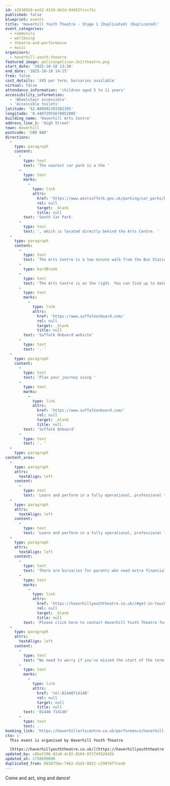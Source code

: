 ```yaml
---
id: e2638920-ee52-4310-bb2d-04452fcccf1c
published: false
blueprint: events
title: 'Haverhill Youth Theatre - Stage 1 (Duplicated) (Duplicated)'
event_categories:
  - community
  - wellbeing
  - theatre-and-performance
  - music
organisers:
  - haverhill-youth-theatre
featured_image: pelicanpelican-3x2/theatre.png
start_date: '2025-10-18 13:30'
end_date: '2025-10-18 14:15'
free: false
cost_details: '£45 per term, bursaries available'
virtual: false
attendance_information: 'children aged 5 to 11 years'
accessibility_information:
  - 'Wheelchair accessible'
  - 'Accessible toilets'
latitude: '52.080992393382395'
longitude: '0.44072955678052805'
building_name: 'Haverhill Arts Centre'
address_line_1: 'High Street'
town: Haverhill
postcode: 'CB9 8AR'
directions:
  -
    type: paragraph
    content:
      -
        type: text
        text: 'The nearest car park is a the '
      -
        type: text
        marks:
          -
            type: link
            attrs:
              href: 'https://www.westsuffolk.gov.uk/parking/car_parks/haverhill-car-parks.cfm'
              rel: null
              target: _blank
              title: null
        text: 'South Car Park'
      -
        type: text
        text: ', which is located directly behind the Arts Centre. '
  -
    type: paragraph
    content:
      -
        type: text
        text: 'The Arts Centre is a two minute walk from the Bus Station on Jubilee Walk. Head for the High Street and turn left.'
      -
        type: hardBreak
      -
        type: text
        text: 'The Arts Centre is on the right. You can find up to date bus times on the '
      -
        type: text
        marks:
          -
            type: link
            attrs:
              href: 'https://www.suffolkonboard.com/'
              rel: null
              target: _blank
              title: null
        text: 'Suffolk Onboard website'
      -
        type: text
        text: '. '
  -
    type: paragraph
    content:
      -
        type: text
        text: 'Plan your journey using '
      -
        type: text
        marks:
          -
            type: link
            attrs:
              href: 'https://www.suffolkonboard.com/'
              rel: null
              target: _blank
              title: null
        text: 'Suffolk Onboard'
      -
        type: text
        text: '. '
  -
    type: paragraph
content_area:
  -
    type: paragraph
    attrs:
      textAlign: left
    content:
      -
        type: text
        text: 'Learn and perform in a fully operational, professional theatre with qualified and experienced teachers. You can enjoy performing musical theatre songs and shows on the historic arts centre stage.'
  -
    type: paragraph
    attrs:
      textAlign: left
    content:
      -
        type: text
        text: 'Learn and perform in a fully operational, professional theatre with qualified and experienced teachers. You can enjoy performing musical theatre songs and shows on the historic arts centre stage.'
  -
    type: paragraph
    attrs:
      textAlign: left
    content:
      -
        type: text
        text: 'There are bursaries for parents who need extra financial support. '
      -
        type: text
        marks:
          -
            type: link
            attrs:
              href: 'https://haverhillyouththeatre.co.uk//#get-in-touch'
              rel: null
              target: _blank
              title: null
        text: 'Please click here to contact Haverhill Youth Theatre for more information.'
  -
    type: paragraph
    attrs:
      textAlign: left
    content:
      -
        type: text
        text: "No need to worry if you've missed the start of the term, you can still join. Contact the box office to pay the pro rata rate on "
      -
        type: text
        marks:
          -
            type: link
            attrs:
              href: 'tel:01440714140'
              rel: null
              target: null
              title: null
        text: '01440 714140'
      -
        type: text
        text: .
booking_link: 'https://haverhillartscentre.co.uk/performance/haverhill-youth-theatre-stage-1-term-1/'
cta: |-
  This event is organised by Haverhill Youth Theatre

  [https://haverhillyouththeatre.co.uk/](https://haverhillyouththeatre.co.uk/)
updated_by: c86ef296-82a8-4c92-8104-8f274952842b
updated_at: 1758699090
duplicated_from: 883075be-7462-41d2-8022-c290f8f7cea6
---
```

Come and act, sing and dance!